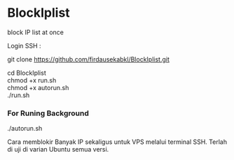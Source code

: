 # BlockIplist
block IP list at once

Login SSH :

git clone https://github.com/firdausekabkl/BlockIplist.git

cd BlockIplist<br>
chmod +x run.sh<br>
chmod +x autorun.sh<br>
./run.sh<br>



<h3>For Runing Background <br></h3>
./autorun.sh


Cara memblokir Banyak IP sekaligus untuk VPS melalui terminal SSH.
Terlah di uji di varian Ubuntu semua versi.
